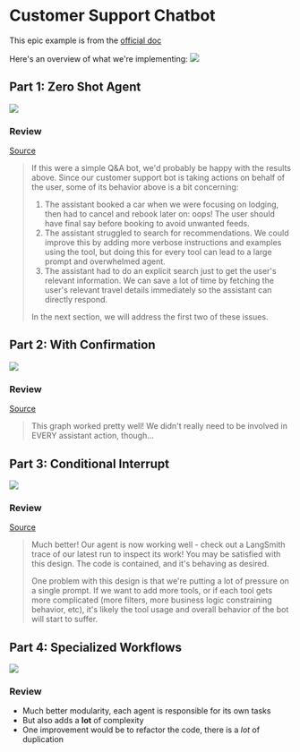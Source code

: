 # Customer Support Chatbot

This epic example is from
the [official doc](https://langchain-ai.github.io/langgraph/tutorials/customer-support/customer-support/)

Here's an overview of what we're implementing:
![](https://langchain-ai.github.io/langgraph/tutorials/customer-support/img/part-4-diagram.png)

## Part 1: Zero Shot Agent

![](https://langchain-ai.github.io/langgraph/tutorials/customer-support/img/part-1-diagram.png)

### Review

[Source](https://langchain-ai.github.io/langgraph/tutorials/customer-support/customer-support/#part-1-review)
> If this were a simple Q&A bot, we'd probably be happy with the results above. Since our customer support bot is taking
> actions on behalf of the user, some of its behavior above is a bit concerning:
>
>
> 1. The assistant booked a car when we were focusing on lodging, then had to cancel and rebook later on: oops! The user
     should have final say before booking to avoid unwanted feeds.
> 1. The assistant struggled to search for recommendations. We could improve this by adding more verbose instructions
     and examples using the tool, but doing this for every tool can lead to a large prompt and overwhelmed agent.
> 1. The assistant had to do an explicit search just to get the user's relevant information. We can save a lot of time
     by fetching the user's relevant travel details immediately so the assistant can directly respond.
>
> In the next section, we will address the first two of these issues.

## Part 2: With Confirmation

![](https://langchain-ai.github.io/langgraph/tutorials/customer-support/img/part-2-diagram.png)

### Review

[Source](https://langchain-ai.github.io/langgraph/tutorials/customer-support/customer-support/#part-2-review)
> This graph worked pretty well! We didn't really need to be involved in EVERY assistant action, though...

## Part 3: Conditional Interrupt

![](https://langchain-ai.github.io/langgraph/tutorials/customer-support/img/part-3-diagram.png)

### Review

[Source](https://langchain-ai.github.io/langgraph/tutorials/customer-support/customer-support/#part-3-review)
> Much better! Our agent is now working well - check out a LangSmith trace of our latest run to inspect its work! You may be satisfied with this design. The code is contained, and it's behaving as desired.
>
> One problem with this design is that we're putting a lot of pressure on a single prompt. If we want to add more tools, or if each tool gets more complicated (more filters, more business logic constraining behavior, etc), it's likely the tool usage and overall behavior of the bot will start to suffer.

## Part 4: Specialized Workflows

![](https://langchain-ai.github.io/langgraph/tutorials/customer-support/img/part-4-diagram.png)

### Review

- Much better modularity, each agent is responsible for its own tasks
- But also adds a **lot** of complexity
- One improvement would be to refactor the code, there is a _lot_ of duplication
